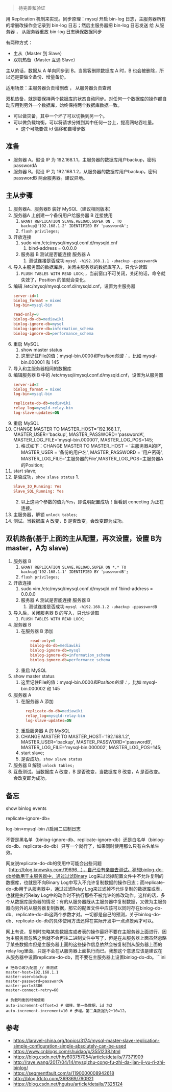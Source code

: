 > 待完善和验证

用 Replication 机制来实现。同步原理：mysql 开启 bin-log 日志，主服务器所有的增删改操作会记录到 bin-log 日志；然后主服务器把 bin-log 日志发送 给 从服务器 ， 从服务器重放 bin-log 日志确保数据同步

有两种方式：
* 主从（Master 到 Slave）
* 双机热备（Master 互通 Slave）

主从的话，数据从 A 单向同步到 B。当黑客删除数据库 A 时，B 也会被删除，所以还是要做全备份、增量备份。

适用场景：主服务器负责增删改 ， 从服务器负责查询

双机热备，就是要保持两个数据库的状态自动同步。对任何一个数据库的操作都自动应用到另外一个数据库，始终保持两个数据库数据一致。
- 可以做灾备，其中一个坏了可以切换到另一个。
- 可以做负载均衡，可以将请求分摊到其中任何一台上，提高网站吞吐量。
  -   这个可能要做 id 偏移和自增步数

##  准备
* 服务器 A。假设 IP 为 192.168.1.1，主服务器的数据库用户backup，密码passwordA
* 服务器 B。假设 IP 为 192.168.1.2，从服务器的数据库用户backup，密码passwordB
  两台服务器。建议异地。

##  主从步骤
1. 服务器A、服务器B 装好 MySQL（建议相同版本）
2. 服务器A 上创建一个备份用户给服务器 B 连接使用
    1. `GRANT REPLICATION SLAVE,RELOAD,SUPER ON . TO backup@'192.168.1.2' IDENTIFIED BY 'passwordA';`
    2. `flush privileges;`
3. 开放连接
    1.  sudo vim /etc/mysql/mysql.conf.d/mysqld.cnf
        1.  bind-address = 0.0.0.0
    2. 服务器 B 测试是否能连接 服务器 A
       1. 测试连接是否成功 `mysql -h192.168.1.1 -ubackup -ppasswordA`
4. 导入主服务器的数据库后，关闭主服务器的数据库写入，只允许读取
    1.  `FLUSH TABLES WITH READ LOCK;`，当前窗口不可关闭，关闭的话，命令就失效了，Position 的值就会变化。
5. 编辑 /etc/mysql/mysql.conf.d/mysqld.cnf，设置为主服务器
    ```ini
    server-id=1
    binlog_format = mixed
    log-bin=mysql-bin
    
    read-only=0
    binlog-do-db=mediawiki
    binlog-ignore-db=mysql
    binlog-ignore-db=information_schema
    binlog-ignore-db=performance_schema
    ```
6.  重启 MySQL 
    1.  show master status
    2.  这里记住File的值：mysql-bin.0000*和Position的值：*，比如 mysql-bin.000001 和 145
7. 导入和主服务器相同的数据库
8. 编辑服务器 B 中的 /etc/mysql/mysql.conf.d/mysqld.cnf，设置为从服务器
    ```ini
    server-id=2 
    binlog_format = mixed
    log-bin=mysql-bin
    
    replicate-do-db=mediawiki
    relay_log=mysqld-relay-bin
    log-slave-updates=ON
    ```
9. 重启 MySQL
10. CHANGE MASTER TO MASTER_HOST='192.168.1.1', MASTER_USER='backup', MASTER_PASSWORD='passwordA', MASTER_LOG_FILE='mysql-bin.000001', MASTER_LOG_POS=145;
    1. 格式如下：CHANGE MASTER TO MASTER_HOST = '主服务器A的IP', MASTER_USER = '备份的用户名', MASTER_PASSWORD = '用户密码', MASTER_LOG_FILE='主服务器的File',MASTER_LOG_POS=主服务器A的Position;
11. start slave;
12. 是否成功，`show slave status`
    1.
       ```ini
       Slave_IO_Running: Yes
       Slave_SQL_Running: Yes
       ```
    2. 以上这两个参数的值为Yes，即说明配置成功！当看到 conecting 为正在连接。
13. 主服务器，解锁 `unlock tables;`
14. 测试。当数据库 A 改变，B 是否改变，会改变即为成功。

##  双机热备(基于上面的主从配置，再次设置，设置 B为 master，A为 slave) 

1. 服务器 B
    1. `GRANT REPLICATION SLAVE,RELOAD,SUPER ON *.* TO backup@'192.168.1.1' IDENTIFIED BY 'passwordB';`
    2. `flush privileges;`
2. 开放连接 
   1. sudo vim /etc/mysql/mysql.conf.d/mysqld.cnf 
      1bind-address = 0.0.0.0
   2. 服务器 A 测试是否能连接 服务器 B 
      1. 测试连接是否成功 `mysql -h192.168.1.2 -ubackup -ppasswordB`
3. 导入后，关闭服务器 B 的写入，只允许读取
   1. `FLUSH TABLES WITH READ LOCK;`
4. 服务器 B 
   1. 在服务器 B 添加
      ```ini
          read-only=0
          binlog-do-db=mediawiki
          binlog-ignore-db=mysql
          binlog-ignore-db=information_schema
          binlog-ignore-db=performance_schema
      ``` 
   2. 重启 MySQL
5. show master status 
   1. 这里记住File的值：mysql-bin.0000*和Position的值：*，比如 mysql-bin.000002 和 145
6. 服务器 A 
   1. 在服务器 A 添加
      ```ini
        replicate-do-db=mediawiki
        relay_log=mysqld-relay-bin
        log-slave-updates=ON
      ```
   2. 重启服务器 A 的 MySQL
   3. CHANGE MASTER TO MASTER_HOST='192.168.1.2', MASTER_USER='backup', MASTER_PASSWORD='passwordB', MASTER_LOG_FILE='mysql-bin.000002', MASTER_LOG_POS=145;
   4. start slave;
   5.  是否成功，`show slave status`
7. 服务器 B 解锁 `unlock tables;`
8. 互备测试。当数据库 A 改变，B 是否改变，当数据库 B 改变，A 是否改变。会改变即为成功。

##  备忘 
show binlog events

replicate-ignore-db=

log-bin=mysql-bin //启用二进制日志

不管是黑名单（binlog-ignore-db、replicate-ignore-db）还是白名单（binlog-do-db、replicate-do-db）只写一个就行了，如果同时使用那么只有白名单生效。

网友说replicate-do-db的使用中可能会出些问题（http://blog.knowsky.com/19696...），自己没有亲自去测试。猜想binlog-do-db参数用于主服务器中，通过过滤Binary Log来过滤掉配置文件中不允许复制的数据库，也就是不向Binary Log中写入不允许复制数据的操作日志；而replicate-do-db用于从服务器中，通过过滤Relay Log来过滤掉不允许复制的数据库或表，也就是执行Relay Log中的动作时不执行那些不被允许的修改动作。这样的话，多个从数据库服务器的情况：有的从服务器既从主服务器中复制数据，又做为主服务器向另外的从服务器复制数据，那它的配置文件中应该可以同时存在binlog-do-db、replicate-do-db这两个参数才对。一切都是自己的预测，关于binlog-do-db、replicate-do-db的具体使用方法还得在实际开发中一点点摸索才可以。

网上有说，复制时忽略某些数据库或者表的操作最好不要在主服务器上面进行，因为主服务器忽略之后就不会再往二进制文件中写了，但是在从服务器上面虽然忽略了某些数据库但是主服务器上面的这些操作信息依然会被复制到从服务器上面的relay log里面，只是不会在从服务器上面执行而已。我想这个意思应该是建议在从服务器中设置replicate-do-db，而不要在主服务器上设置binlog-do-db。```ini

```
# 把命令改为配置 // 未测试
master-host=192.168.1.1
master-user=backup
master-password=passwordA
master-port=3306
master-connect-retry=60

# 负载均衡的时候使用
auto-increment-offset=2 # 偏移。第一条数据，id 为2
auto-increment-increment=10 # 步增。第二条数据为2+10=12。
```

##  参考
- https://laravel-china.org/topics/3174/mysql-master-slave-replication-simple-configuration-simple-absolutely-can-be-used
- https://www.cnblogs.com/shuidao/p/3551238.html
- https://blog.csdn.net/hhy603757054/article/details/77371909
- http://raye.wang/2017/04/14/mysqlzhu-cong-fu-zhi-da-jian-ji-yu-ri-zhi-binlog/
- https://segmentfault.com/a/1190000008942618
- http://blog.51cto.com/369369/790921
- https://blog.csdn.net/hguisu/article/details/7325124
